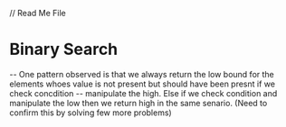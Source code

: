 // Read Me File

# Binary Search

-- One pattern observed is that we always return the low bound for the elements whoes value is not present but should have been presnt if we check concdition -- manipulate the high. Else if we check condition and manipulate the low then we return high in the same senario. (Need to confirm this by solving few more problems)
